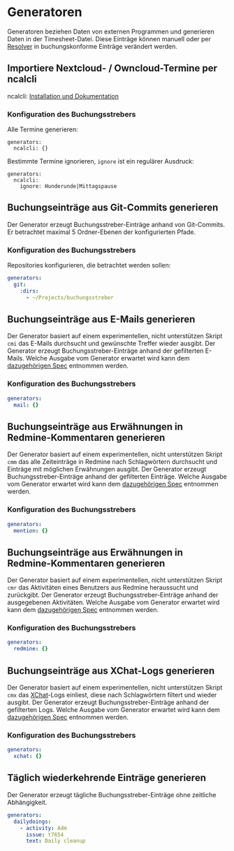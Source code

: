 # Generatoren

Generatoren beziehen Daten von externen Programmen und generieren 
Daten in der Timesheet-Datei. Diese Einträge können manuell oder per 
[Resolver][resolver] in buchungskonforme Einträge verändert werden.

  [resolver]: resolver.md

## Importiere Nextcloud- / Owncloud-Termine per ncalcli

ncalcli: [Installation und Dokumentation](https://github.com/BuJo/ncalcli)

### Konfiguration des Buchungsstrebers

Alle Termine generieren:
````
generators:
  ncalcli: {}
````

Bestimmte Termine ignorieren, `ignore` ist ein regulärer Ausdruck:
````
generators:
  ncalcli:
    ignore: Hunderunde|Mittagspause
````

## Buchungseinträge aus Git-Commits generieren

Der Generator erzeugt Buchungsstreber-Einträge anhand von Git-Commits.
Er betrachtet maximal 5 Ordner-Ebenen der konfigurierten Pfade.

### Konfiguration des Buchungsstrebers

Repositories konfigurieren, die betrachtet werden sollen:
````yaml
generators:
  git:
    :dirs:
      - ~/Projects/buchungsstreber
````

## Buchungseinträge aus E-Mails generieren

Der Generator basiert auf einem experimentellen, nicht unterstützen Skript `cmi`
das E-Mails durchsucht und gewünschte Treffer wieder ausgibt.
Der Generator erzeugt Buchungsstreber-Einträge anhand der gefilterten E-Mails.
Welche Ausgabe vom Generator erwartet wird kann dem
[dazugehörigen Spec](spec/generator/mail_spec.rb) entnommen werden.

### Konfiguration des Buchungsstrebers

````yaml
generators:
  mail: {}
````

## Buchungseinträge aus Erwähnungen in Redmine-Kommentaren generieren

Der Generator basiert auf einem experimentellen, nicht unterstützen Skript `cmm`
das alle Zeiteinträge in Redmine nach Schlagwörtern durchsucht und Einträge mit
möglichen Erwähnungen ausgibt. 
Der Generator erzeugt Buchungsstreber-Einträge anhand der gefilterten Einträge.
Welche Ausgabe vom Generator erwartet wird kann dem
[dazugehörigen Spec](spec/generator/mention_spec.rb) entnommen werden.

### Konfiguration des Buchungsstrebers

````yaml
generators:
  mention: {}
````

## Buchungseinträge aus Erwähnungen in Redmine-Kommentaren generieren

Der Generator basiert auf einem experimentellen, nicht unterstützen Skript `cmr`
das Aktivitäten eines Benutzers aus Redmine heraussucht und zurückgibt.
Der Generator erzeugt Buchungsstreber-Einträge anhand der ausgegebenen
Aktivitäten.
Welche Ausgabe vom Generator erwartet wird kann dem
[dazugehörigen Spec](spec/generator/redmine_spec.rb) entnommen werden.

### Konfiguration des Buchungsstrebers

````yaml
generators:
  redmine: {}
````

## Buchungseinträge aus XChat-Logs generieren

Der Generator basiert auf einem experimentellen, nicht unterstützen Skript `cmx`
das [XChat](http://xchat.org/)-Logs einliest, diese nach Schlagwörtern filtert 
und wieder ausgibt.
Der Generator erzeugt Buchungsstreber-Einträge anhand der gefilterten Logs. 
Welche Ausgabe vom Generator erwartet wird kann dem
[dazugehörigen Spec](spec/generator/xchat_spec.rb) entnommen werden.

### Konfiguration des Buchungsstrebers

````yaml
generators:
  xchat: {}
````

## Täglich wiederkehrende Einträge generieren

Der Generator erzeugt tägliche Buchungsstreber-Einträge ohne zeitliche
Abhängigkeit.

````yaml
generators:
  dailydoings:
    - activity: Adm
      issue: t7654
      text: Daily cleanup
````

